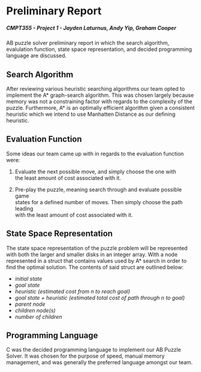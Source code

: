 # Preliminary Report
##### CMPT355 - Project 1 - Jayden Laturnus, Andy Yip, Graham Cooper

AB puzzle solver preliminary report in which the search algorithm, evalulation function, state space representation, and decided programming language are discussed.

## Search Algorithm

After reviewing various heuristic searching algorithms our team opted to implement the A* graph-search algorithm. This was chosen largely because memory was not a constraining factor with regards to the complexity of the puzzle. Furthermore, A* is an optimally efficient algorithm given a consistent heuristic which we intend to use Manhatten Distance as our defining heuristic.

## Evaluation Function

Some ideas our team came up with in regards to the evaluation function were:

1. Evaluate the next possible move, and simply choose the one with \
the least amount of cost associated with it.

2. Pre-play the puzzle, meaning search through and evaluate possible game \
states for a defined number of moves. Then simply choose the path leading \
with the least amount of cost associated with it.

## State Space Representation

The state space representation of the puzzle problem will be represented with both the larger and smaller disks in an integer array. With a node represented in a struct that contains values used by A* search in order to find the optimal solution. The contents of said struct are outlined below:

* *initial state*
* *goal state*
* *heuristic (estimated cost from n to reach goal)*
* *goal state + heuristic (estimated total cost of path through n to goal)*
* *parent node*
* *children node(s)*
* *number of children*

## Programming Language

C was the decided programming language to implement our AB Puzzle Solver. It was chosen for the purpose of speed, manual memory management, and was generally the preferred language amongst our team. 
